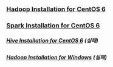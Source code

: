 ### [Hadoop Installation for CentOS 6](https://github.com/DevStarSJ/Study/tree/master/Blog/BigData/Hadoop/Install.CentOS6)

### [Spark Installation for CentOS 6](https://github.com/DevStarSJ/Study/tree/master/Blog/BigData/Hadoop/Spark.Install.CentOS6)

##### [Hive Installation for CentOS 6](https://github.com/DevStarSJ/Study/tree/master/Blog/BigData/Hadoop/Hive.Install.CentOS6) (실패)

##### [Hadoop Installation for Windows](https://github.com/DevStarSJ/Study/tree/master/Blog/BigData/Hadoop/Install.Windows) (실패)
